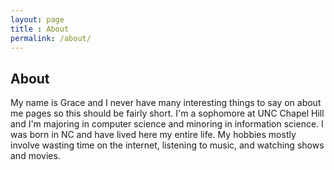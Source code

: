 ```yaml
---
layout: page
title : About
permalink: /about/
---
```


<h2>About</h2>
<p>My name is Grace and I never have many interesting things to say on about me pages so this should be fairly short.
I'm a sophomore at UNC Chapel Hill and I'm majoring in computer science and minoring in information science. 
I was born in NC and have lived here my entire life. 
My hobbies mostly involve wasting time on the internet, listening to music, and watching shows and movies.</p>
<br>
